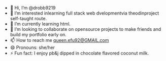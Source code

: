 - 👋 Hi, I’m @drobb9219
- 👀 I’m interested inlearning full stack web dvelopmentvia theodinproject self-taught route.
- 🌱 I’m currently learning html.
- 💞️ I’m looking to collaborate on opensource projects to make friends and build my portfolio early on.
- 📫 How to reach me queen.efu92@GMAIL.com
- 😄 Pronouns: she/her
- ⚡ Fun fact: I enjoy pb&j dipped in chocolate flavored coconut milk.

<!---
drobb9219/drobb9219 is a ✨ special ✨ repository because its `README.md` (this file) appears on your GitHub profile.
You can click the Preview link to take a look at your changes.
--->
